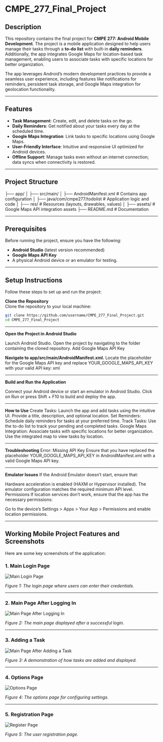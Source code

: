 # CMPE_277_Final_Project

## Description
This repository contains the final project for **CMPE 277: Android Mobile Development**. The project is a mobile application designed to help users manage their tasks through a **to-do list** with built-in **daily reminders**. Additionally, the app integrates Google Maps for location-based task management, enabling users to associate tasks with specific locations for better organization.

The app leverages Android’s modern development practices to provide a seamless user experience, including features like notifications for reminders, persistent task storage, and Google Maps integration for geolocation functionality.

---

## Features
- **Task Management**: Create, edit, and delete tasks on the go.
- **Daily Reminders**: Get notified about your tasks every day at the scheduled time.
- **Google Maps Integration**: Link tasks to specific locations using Google Maps.
- **User-Friendly Interface**: Intuitive and responsive UI optimized for Android devices.
- **Offline Support**: Manage tasks even without an internet connection; data syncs when connectivity is restored.

---

## Project Structure
├── app/ │ ├── src/main/ │ ├── AndroidManifest.xml # Contains app configuration │ ├── java/com/cmpe277/todolist # Application logic and code │ ├── res/ # Resources (layouts, drawables, values) │ ├── assets/ # Google Maps API integration assets ├── README.md # Documentation

---

## Prerequisites
Before running the project, ensure you have the following:
- **Android Studio** (latest version recommended)
- **Google Maps API Key**
- A physical Android device or an emulator for testing.

---

## Setup Instructions
Follow these steps to set up and run the project:

**Clone the Repository**  
   Clone the repository to your local machine:
   ```bash
   git clone https://github.com/username/CMPE_277_Final_Project.git
   cd CMPE_277_Final_Project
   ```
---
**Open the Project in Android Studio**

Launch Android Studio.
Open the project by navigating to the folder containing the cloned repository.
Add Google Maps API Key

**Navigate to app/src/main/AndroidManifest.xml.**
Locate the placeholder for the Google Maps API key and replace YOUR_GOOGLE_MAPS_API_KEY with your valid API key:
xml
<meta-data
    android:name="com.google.android.geo.API_KEY"
    android:value="YOUR_GOOGLE_MAPS_API_KEY" />

---
**Build and Run the Application**

Connect your Android device or start an emulator in Android Studio.
Click on Run or press Shift + F10 to build and deploy the app.

---
**How to Use**
Create Tasks: Launch the app and add tasks using the intuitive UI. Provide a title, description, and optional location.
Set Reminders: Schedule daily reminders for tasks at your preferred time.
Track Tasks: Use the to-do list to track your pending and completed tasks.
Google Maps Integration: Associate tasks with specific locations for better organization. Use the integrated map to view tasks by location.

---
**Troubleshooting**
Error: Missing API Key
Ensure that you have replaced the placeholder YOUR_GOOGLE_MAPS_API_KEY in AndroidManifest.xml with a valid Google Maps API key.

---
**Emulator Issues**
If the Android Emulator doesn’t start, ensure that:

Hardware acceleration is enabled (HAXM or Hypervisor installed).
The emulator configuration matches the required minimum API level.
Permissions
If location services don’t work, ensure that the app has the necessary permissions:

Go to the device’s Settings > Apps > Your App > Permissions and enable location permissions.

---
## Working Mobile Project Features and Screenshots

Here are some key screenshots of the application:

### 1. Main Login Page
![Main Login Page](Main_login_page.png)

*Figure 1: The login page where users can enter their credentials.*

---

### 2. Main Page After Logging In
![Main Page After Logging In](Main_page_after_logging_in.png)

*Figure 2: The main page displayed after a successful login.*

---

### 3. Adding a Task
![Main Page After Adding a Task](Main_page_after_adding_task.png)

*Figure 3: A demonstration of how tasks are added and displayed.*

---

### 4. Options Page
![Options Page](Options_page.png)

*Figure 4: The options page for configuring settings.*

---

### 5. Registration Page
![Register Page](Register_page.png)

*Figure 5: The user registration page.*

